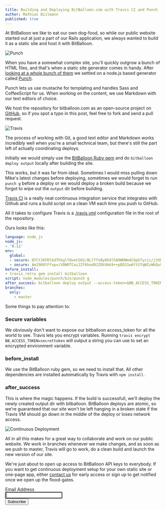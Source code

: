 ```yaml
---
title: Building and Deploying BitBalloon.com with Travis CI and Punch
author: Mathias Biilmann
published: true
---
```


At BitBalloon we like to eat our own dog-food, so while our public website started out at just a part of our Rails application, we always wanted to build it as a static site and host it with BitBalloon.

![Punch](/img/posts/punch.png)

When you have a somewhat complex site, you'll quickly outgrow a bunch of HTML files, and that's when a static site generator comes in handy. After [looking at a whole bunch of them](http://staticgen.com) we settled on a node.js based generator called [Punch](http://laktek.github.io/punch/).

Punch lets us use mustache for templating and handles Sass and CoffeeScript for us. When working on the content, we use Markdown with our text editors of choice.

We host the repository for bitballoon.com as an open-source project on [GitHub](https://github.com/BitBalloon/homepage), so if you spot a typo in this post, feel free to fork and send a pull request.

![Travis](/img/posts/travis-mascot-200px.png)

The process of working with Git, a good text editor and Markdown works incredibly well when you're a small technical team, but there's still the part left of actually coordinating deploys.

Initially we would simply use the [BitBalloon Ruby gem](https://github.com/BitBalloon/bitballoon-ruby) and do `bitballoon deploy output` locally after building the site.

This works, but it was far from ideal. Sometimes I would miss pulling down Mike's latest changes before deploying, sometimes we would forget to run `punch g` before a deploy or we would deploy a broken build because we forgot to wipe out the `output` dir before building.

[Travis CI](https://travis-ci.org/) is a really neat continuous integration service that integrates with Github and runs a build script on a clean VM each time you push to GitHub.

All it takes to configure Travis is a [.travis.yml](https://github.com/BitBalloon/homepage/blob/master/.travis.yml) configuration file in the root of the repository.

Ours looks like this:

```yaml
language: node_js
node_js:
- '0.11'
env:
  global:
  - secure: QfCYJKFDlbdThkglYQveCG6S/8L77fsBy8k9lh89WDNm4C6pGfyczi/jtULZZXp0FS4uVs/4bI8xHLZL5Ne4vP380Mjl9RDefpE7Qhplt+ot4MKX3aHcKWpKNMMnxv85qRJ28vUyQbd+R+fcNyjwOtuHOQ6EErgjpL3VjUtxQ2I=
  - secure: Am2989lFfvpv/V8NRTCoiJZf6had0JZOVdkK4++pDD31w6ftSTqWIzWkQu9vSd6Vg3+QsnOisaH0jOA5GIddFrg4w+rS9BiMJkAXaqSV8sILalRAH+S62/3yVRTSlPsRDBsna2zopZQW6ZDeKC/WImAcY8At+ndR2WP9giyEbHA=
before_install:
- travis_retry gem install bitballoon
script: node_modules/punch/bin/punch g
after_success: bitballoon deploy output --access-token=$BB_ACCESS_TOKEN --site-id=$BB_SITE_ID
branches:
  only:
    - master
```

Some things to pay attention to:

### Secure variables
We obviously don't want to expose our bitballoon access_token for all the world to see. Travis lets you encrypt variables. Running `travis encrypt BB_ACCESS_TOKEN=secrettoken` will output a string you can use to set an encrypted environment variable.

### before_install
We use the BitBalloon ruby gem, so we need to install that. All other dependencies are installed automatically by Travis with `npm install`.

### after_success
This is where the magic happens. If the build is successfull, we'll deploy the newly created output dir with bitballoon. BitBalloon deploys are atomic, so we're guaranteed that our site won't be left hanging in a broken state if the Travis VM should go down in the middle of the deploy or loses network access.

![Continuous Deployment](/img/posts/continuous-deployment.png)

All in all this makes for a great way to collaborate and work on our public website. We work in branches whenever we make changes, and as soon as we push to master, Travis will go to work, do a clean build and launch the new version of our site.

We're just about to open up access to BitBalloon API keys to everybody. If you want to get continuous deployment setup for your own static site or one-page app, either <a href="#" data-reveal-id="contact">contact us</a> for early access or sign up to get notified once we open up the flood-gates.

<div class="mailchimp-form large-12">
  <!-- Begin MailChimp Signup Form -->
  <div id="mc_embed_signup">
    <form action="http://webpop.us2.list-manage1.com/subscribe/post?u=3ca88a0cd26d026e590224d67&amp;id=e52baf3348" method="post" id="mc-embedded-subscribe-form" name="mc-embedded-subscribe-form" class="validate" target="_blank" novalidate="">
    <div class="mc-field-group">
      <label for="mce-EMAIL">Email Address</label>
      <div class="row collapse one-line-submit">
        <div class="large-6 columns">
            <input type="email" value="" name="EMAIL" class="required email" id="mce-EMAIL" autofocus="autofocus">
        </div>
        <div class="large-6 columns">
            <button type="submit" value="Subscribe" name="subscribe" id="mc-embedded-subscribe" class="button">Subscribe</button>
        </div>
      </div>
      <div id="mce-responses" class="clear">
        <div class="response" id="mce-error-response" style="display:none"></div>
        <div class="response" id="mce-success-response" style="display:none"></div>
      </div>
    </div>
    </form>
  </div>
</div>

